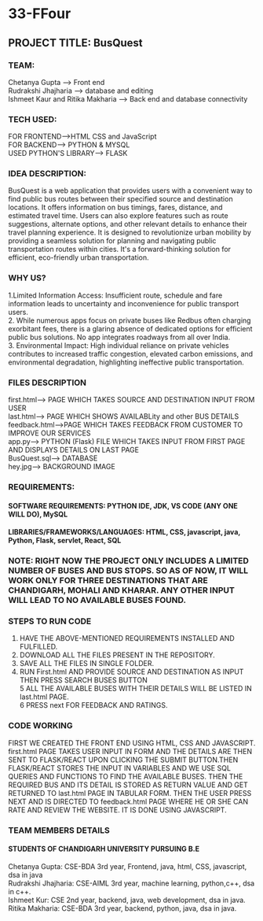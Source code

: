 # 33-FFour

## PROJECT TITLE: BusQuest
### TEAM:
Chetanya Gupta --> Front end
<br>
Rudrakshi Jhajharia --> database and editing
<br>
Ishmeet Kaur and Ritika Makharia --> Back end and database connectivity

### TECH USED: 
FOR FRONTEND-->HTML CSS and JavaScript <br>
FOR BACKEND--> PYTHON & MYSQL <br>
USED PYTHON'S LIBRARY--> FLASK <br>

### IDEA DESCRIPTION:
 BusQuest is a web application that provides users with a convenient way to find public bus routes between their specified source and destination locations. It offers  information on bus timings, fares, distance, and estimated travel time. Users can also explore features such as route suggestions, alternate options, and other relevant details to enhance their travel planning experience. It is designed to revolutionize urban mobility by providing a seamless solution for planning and navigating public transportation routes within cities. It's a forward-thinking solution for efficient, eco-friendly urban transportation.

### WHY US?
1.Limited Information Access: Insufficient route, schedule and fare information leads to uncertainty and inconvenience for public transport users. <br>
2. While numerous apps focus on private buses like Redbus often charging exorbitant fees, there is a glaring absence of dedicated options for efficient public bus solutions. No app integrates roadways from all over India. <br>
3. Environmental Impact: High individual reliance on private vehicles contributes to increased  traffic congestion, elevated carbon emissions, and environmental degradation, highlighting ineffective public transportation. <br>

### FILES DESCRIPTION
 first.html--> PAGE WHICH TAKES SOURCE AND DESTINATION INPUT FROM USER <br>
 last.html--> PAGE WHICH SHOWS AVAILABLity and other BUS DETAILS <br>
 feedback.html-->PAGE WHICH TAKES FEEDBACK FROM CUSTOMER TO IMPROVE OUR SERVICES <br>
 app.py--> PYTHON (Flask) FILE WHICH TAKES INPUT FROM FIRST PAGE AND DISPLAYS DETAILS ON LAST PAGE <br>
 BusQuest.sql--> DATABASE <br>
 hey.jpg--> BACKGROUND IMAGE <br>

### REQUIREMENTS:
#### SOFTWARE REQUIREMENTS: PYTHON IDE, JDK, VS CODE (ANY ONE WILL DO), MySQL
#### LIBRARIES/FRAMEWORKS/LANGUAGES: HTML, CSS, javascript, java, Python, Flask, servlet, React, SQL

### NOTE: RIGHT NOW THE PROJECT ONLY INCLUDES A LIMITED NUMBER OF BUSES AND BUS STOPS. SO AS OF NOW, IT WILL WORK ONLY FOR THREE DESTINATIONS THAT ARE CHANDIGARH, MOHALI AND KHARAR. ANY OTHER INPUT WILL LEAD TO NO AVAILABLE BUSES FOUND.

### STEPS TO RUN CODE
1. HAVE THE ABOVE-MENTIONED REQUIREMENTS INSTALLED AND FULFILLED.<br>
2. DOWNLOAD ALL THE FILES PRESENT IN THE REPOSITORY.<br>
3. SAVE ALL THE FILES IN SINGLE FOLDER.<br>
4. RUN First.html AND PROVIDE SOURCE AND DESTINATION AS INPUT THEN PRESS SEARCH BUSES BUTTON<br>
5  ALL THE AVAILABLE BUSES WITH THEIR DETAILS WILL BE LISTED IN last.html PAGE.<br>
6  PRESS next FOR FEEDBACK AND RATINGS.<br>

### CODE WORKING
FIRST WE CREATED THE FRONT END USING HTML, CSS AND JAVASCRIPT. first.html PAGE TAKES USER INPUT IN FORM AND THE DETAILS ARE THEN SENT TO FLASK/REACT UPON CLICKING THE SUBMIT BUTTON.THEN FLASK/REACT STORES THE INPUT IN VARIABLES AND WE USE SQL QUERIES AND FUNCTIONS TO FIND THE AVAILABLE BUSES. THEN THE REQUIRED BUS AND ITS DETAIL IS STORED AS RETURN VALUE AND GET RETURNED TO last.html PAGE IN TABULAR FORM. THEN THE USER PRESS NEXT AND IS DIRECTED TO feedback.html PAGE WHERE HE OR SHE CAN RATE AND REVIEW THE WEBSITE. IT IS DONE USING JAVASCRIPT.

### TEAM MEMBERS DETAILS
#### STUDENTS OF CHANDIGARH UNIVERSITY PURSUING B.E
Chetanya Gupta: CSE-BDA 3rd year, Frontend, java, html, CSS, javascript, dsa in java<br>
Rudrakshi Jhajharia: CSE-AIML 3rd year, machine learning, python,c++, dsa in c++.<br>
Ishmeet  Kur: CSE 2nd year, backend, java, web development, dsa in java.<br>
Ritika Makharia: CSE-BDA 3rd year, backend, python, java, dsa in java.<br>








